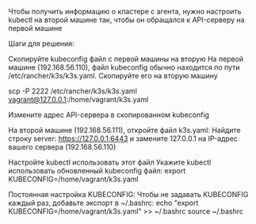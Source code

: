 Чтобы получить информацию о кластере с агента, нужно настроить kubectl на второй машине так, чтобы он обращался к API-серверу на первой машине

Шаги для решения:

Скопируйте kubeconfig файл с первой машины на вторую
На первой машине (192.168.56.110), файл kubeconfig обычно находится по пути /etc/rancher/k3s/k3s.yaml. Скопируйте его на вторую машину

scp -P 2222 /etc/rancher/k3s/k3s.yaml vagrant@127.0.0.1:/home/vagrant/k3s.yaml

Измените адрес API-сервера в скопированном kubeconfig

На второй машине (192.168.56.111), откройте файл k3s.yaml:
Найдите строку server: https://127.0.0.1:6443 и замените 127.0.0.1 на IP-адрес вашего сервера (192.168.56.110)

Настройте kubectl использовать этот файл
Укажите kubectl использовать обновленный kubeconfig файл:
export KUBECONFIG=/home/vagrant/k3s.yaml


Постоянная настройка KUBECONFIG: Чтобы не задавать KUBECONFIG каждый раз, добавьте экспорт в ~/.bashrc:
echo "export KUBECONFIG=/home/vagrant/k3s.yaml" >> ~/.bashrc
source ~/.bashrc



